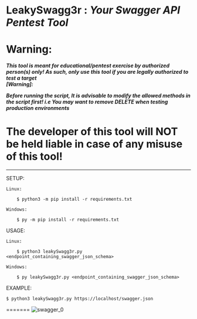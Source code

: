# LeakySwagg3r : ***Your Swagger API Pentest Tool***
# Warning:
***This tool is meant for educational/pentest exercise by authorized person(s) only!
As such, only use this tool if you are legally authorized to test a target***  
***[Warning]:***

***Before running the script, It is advisable to modify the allowed methods in the script first! i.e You may want to remove DELETE when testing production environments***

# The developer of this tool will NOT be held liable in case of any misuse of this tool!
------------------------------------------------------------------------------------------------------


SETUP:

	Linux: 
 
 		$ python3 -m pip install -r requirements.txt
   
	Windows: 
 
 		$ py -m pip install -r requirements.txt

USAGE:

	Linux: 
 
		$ python3 leakySwagg3r.py <endpoint_containing_swagger_json_schema>
  
	Windows:
 
		$ py leakySwagg3r.py <endpoint_containing_swagger_json_schema>

EXAMPLE: 

	$ python3 leakySwagg3r.py https://localhost/swagger.json

=======
![swagger_0](https://github.com/3sth3rN00n/LeakySwagg3r/assets/171611980/6413f8d5-3674-4093-a880-045df328054c)
